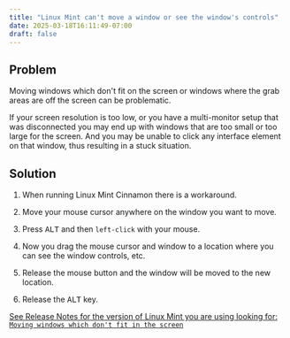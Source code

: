 ```yaml
---
title: "Linux Mint can't move a window or see the window's controls"
date: 2025-03-18T16:11:49-07:00
draft: false
---
```


## Problem

 Moving windows which don't fit on the screen or windows where the grab areas are off the screen can be problematic.

If your screen resolution is too low, or you have a multi-monitor setup that was disconnected you may end up with 
windows that are too small or too large for the screen. And you may be unable to click any interface element on that 
window, thus resulting in a stuck situation.


## Solution

1. When running Linux Mint Cinnamon there is a workaround.

2. Move your mouse cursor anywhere on the window you want to move.

3.  Press <kbd>ALT</kbd> and then  `left-click` with your mouse.
 
4. Now you drag the mouse cursor and window to a location where you can see the window controls, etc.

5. Release the mouse button and the window will be moved to the new location.

6. Release the <kbd>ALT</kbd> key.


[See Release Notes for the version of Linux Mint you are using looking for: `Moving windows which don't fit in the screen`](https://www.linuxmint.com/download_all.php)